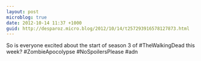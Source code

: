 ```yaml
---
layout: post
microblog: true
date: 2012-10-14 11:37 +1000
guid: http://desparoz.micro.blog/2012/10/14/t257293916578127873.html
---
```

So is everyone excited about the start of season 3 of #TheWalkingDead this week? #ZombieApocolypse #NoSpoilersPlease #adn
